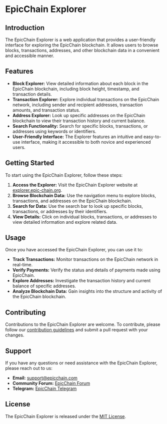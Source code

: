 # EpicChain Explorer

## Introduction
The EpicChain Explorer is a web application that provides a user-friendly interface for exploring the EpicChain blockchain. It allows users to browse blocks, transactions, addresses, and other blockchain data in a convenient and accessible manner.

## Features
- **Block Explorer:** View detailed information about each block in the EpicChain blockchain, including block height, timestamp, and transaction details.
- **Transaction Explorer:** Explore individual transactions on the EpicChain network, including sender and recipient addresses, transaction amounts, and transaction status.
- **Address Explorer:** Look up specific addresses on the EpicChain blockchain to view their transaction history and current balance.
- **Search Functionality:** Search for specific blocks, transactions, or addresses using keywords or identifiers.
- **User-Friendly Interface:** The Explorer features an intuitive and easy-to-use interface, making it accessible to both novice and experienced users.

## Getting Started
To start using the EpicChain Explorer, follow these steps:

1. **Access the Explorer:** Visit the EpicChain Explorer website at [explorer.epic-chain.org](https://explorer.epic-chain.org).
2. **Browse Blockchain Data:** Use the navigation menu to explore blocks, transactions, and addresses on the EpicChain blockchain.
3. **Search for Data:** Use the search bar to look up specific blocks, transactions, or addresses by their identifiers.
4. **View Details:** Click on individual blocks, transactions, or addresses to view detailed information and explore related data.

## Usage
Once you have accessed the EpicChain Explorer, you can use it to:

- **Track Transactions:** Monitor transactions on the EpicChain network in real-time.
- **Verify Payments:** Verify the status and details of payments made using EpicChain.
- **Explore Addresses:** Investigate the transaction history and current balance of specific addresses.
- **Analyze Blockchain Data:** Gain insights into the structure and activity of the EpicChain blockchain.

## Contributing
Contributions to the EpicChain Explorer are welcome. To contribute, please follow our [contribution guidelines](CONTRIBUTING.md) and submit a pull request with your changes.

## Support
If you have any questions or need assistance with the EpicChain Explorer, please reach out to us:

- **Email:** support@epicchain.com
- **Community Forum:** [EpicChain Forum](https://forum.epic-chain.org)
- **Telegram:** [EpicChain Telegram](https://t.me/epicchainlabs)

## License
The EpicChain Explorer is released under the [MIT License](LICENSE).

